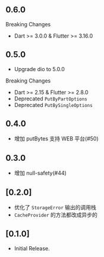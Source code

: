 ## 0.6.0

Breaking Changes
* Dart >= 3.0.0 & Flutter >= 3.16.0

## 0.5.0

* Upgrade dio to 5.0.0

Breaking Changes
* Dart >= 2.15 & Flutter >= 2.8.0
* Deprecated `PutByPartOptions`
* Deprecated `PutBySingleOptions`

## 0.4.0

* 增加 putBytes 支持 WEB 平台(#50)

## 0.3.0

* 增加 null-safety(#44)

## [0.2.0]

* 优化了 `StorageError` 输出的调用栈
* `CacheProvider` 的方法都改成异步的

## [0.1.0]

* Initial Release.
